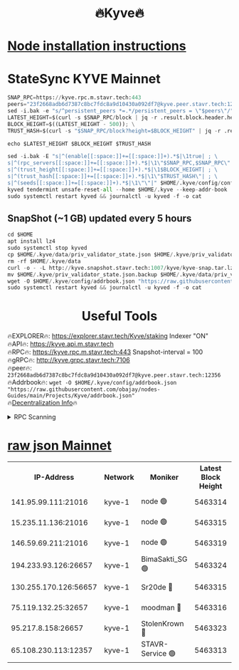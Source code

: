 <h1 align="center"> 🔥Kyve🔥</h1>

[Node installation instructions](https://github.com/obajay/nodes-Guides/tree/main/Projects/Kyve)
=
# StateSync KYVE Mainnet
```python
SNAP_RPC=https://kyve.rpc.m.stavr.tech:443
peers="23f2668adb6d7387c8bc7fdc8a9d10430a092df7@kyve.peer.stavr.tech:12356"
sed -i.bak -e "s/^persistent_peers *=.*/persistent_peers = \"$peers\"/" $HOME/.kyve/config/config.toml
LATEST_HEIGHT=$(curl -s $SNAP_RPC/block | jq -r .result.block.header.height); \
BLOCK_HEIGHT=$((LATEST_HEIGHT - 500)); \
TRUST_HASH=$(curl -s "$SNAP_RPC/block?height=$BLOCK_HEIGHT" | jq -r .result.block_id.hash)

echo $LATEST_HEIGHT $BLOCK_HEIGHT $TRUST_HASH

sed -i.bak -E "s|^(enable[[:space:]]+=[[:space:]]+).*$|\1true| ; \
s|^(rpc_servers[[:space:]]+=[[:space:]]+).*$|\1\"$SNAP_RPC,$SNAP_RPC\"| ; \
s|^(trust_height[[:space:]]+=[[:space:]]+).*$|\1$BLOCK_HEIGHT| ; \
s|^(trust_hash[[:space:]]+=[[:space:]]+).*$|\1\"$TRUST_HASH\"| ; \
s|^(seeds[[:space:]]+=[[:space:]]+).*$|\1\"\"|" $HOME/.kyve/config/config.toml
kyved tendermint unsafe-reset-all --home $HOME/.kyve --keep-addr-book
sudo systemctl restart kyved && journalctl -u kyved -f -o cat
```

## SnapShot (~1 GB) updated every 5 hours
```python
cd $HOME
apt install lz4
sudo systemctl stop kyved
cp $HOME/.kyve/data/priv_validator_state.json $HOME/.kyve/priv_validator_state.json.backup
rm -rf $HOME/.kyve/data
curl -o - -L http://kyve.snapshot.stavr.tech:1007/kyve/kyve-snap.tar.lz4 | lz4 -c -d - | tar -x -C $HOME/.kyve --strip-components 2
mv $HOME/.kyve/priv_validator_state.json.backup $HOME/.kyve/data/priv_validator_state.json
wget -O $HOME/.kyve/config/addrbook.json "https://raw.githubusercontent.com/obajay/nodes-Guides/main/Projects/Kyve/addrbook.json"
sudo systemctl restart kyved && journalctl -u kyved -f -o cat
```

<h1 align="center"> Useful Tools</h1>

🔥EXPLORER🔥:     https://explorer.stavr.tech/Kyve/staking        Indexer "ON" \
🔥API🔥: 			 		https://kyve.api.m.stavr.tech \
🔥RPC🔥:          https://kyve.rpc.m.stavr.tech:443	              Snapshot-interval = 100 \
🔥gRPC🔥:         http://kyve.grpc.stavr.tech:7106 \
🔥peer🔥:					`23f2668adb6d7387c8bc7fdc8a9d10430a092df7@kyve.peer.stavr.tech:12356` \
🔥Addrbook🔥:    ```wget -O $HOME/.kyve/config/addrbook.json "https://raw.githubusercontent.com/obajay/nodes-Guides/main/Projects/Kyve/addrbook.json"``` \
🔥[Decentralization Info](https://github.com/obajay/StateSync-snapshots/tree/main/Projects/Kyve/Decentralization)🔥

<details>
<summary>RPC Scanning</summary>

<h2 align="center"> We scan nodes in real time every 4 hours. And we provide the final result of RPC endpoints.
We cannot influence the operation of these nodes in any way. </h2>


```python
If Voting Power is higher than 0 --> then the Node is a validator of the network and may be subject to attack and be a potential threat to the chain.
```
```python
We marked such validators with a red symbol
```

</details>

[raw json Mainnet](https://rpc-check.kyvem.stavr.tech/kyvem/rpc-kyvem-result.json)
=



<table><tr><th>IP-Address</th><th>Network</th><th>Moniker</th><th>Latest Block Height</th><th>Earliest Block Height</th><th>Catching Up</th><th>Tx Index</th><th>Voting Power</th><th>Scan Time</th></tr><tr><td>141.95.99.111:21016</td><td>kyve-1</td><td>node 🟢</td><td>5463314</td><td>1</td><td>False</td><td>off</td><td>0</td><td>2024-03-21T22:48:50.331497492UTC</td></tr><tr><td>15.235.11.136:21016</td><td>kyve-1</td><td>node 🟢</td><td>5463315</td><td>1</td><td>False</td><td>off</td><td>0</td><td>2024-03-21T22:48:59.140434613UTC</td></tr><tr><td>146.59.69.211:21016</td><td>kyve-1</td><td>node 🟢</td><td>5463319</td><td>1</td><td>False</td><td>off</td><td>0</td><td>2024-03-21T22:49:22.712161458UTC</td></tr><tr><td>194.233.93.126:26657</td><td>kyve-1</td><td>BimaSakti_SG 🟢</td><td>5463324</td><td>2646001</td><td>False</td><td>off</td><td>0</td><td>2024-03-21T22:49:52.561742396UTC</td></tr><tr><td>130.255.170.126:56657</td><td>kyve-1</td><td>Sr20de 🔴</td><td>5463315</td><td>5217201</td><td>False</td><td>off</td><td>5996</td><td>2024-03-21T22:48:59.510105130UTC</td></tr><tr><td>75.119.132.25:32657</td><td>kyve-1</td><td>moodman 🔴</td><td>5463316</td><td>5363316</td><td>False</td><td>off</td><td>6865</td><td>2024-03-21T22:49:01.947546700UTC</td></tr><tr><td>95.217.8.158:26657</td><td>kyve-1</td><td>StolenKrown 🔴</td><td>5463323</td><td>5430801</td><td>False</td><td>on</td><td>2499</td><td>2024-03-21T22:49:43.535944815UTC</td></tr><tr><td>65.108.230.113:12357</td><td>kyve-1</td><td>STAVR-Service 🟢</td><td>5463313</td><td>5461401</td><td>False</td><td>on</td><td>0</td><td>2024-03-21T22:48:43.997582088UTC</td></tr></table>
